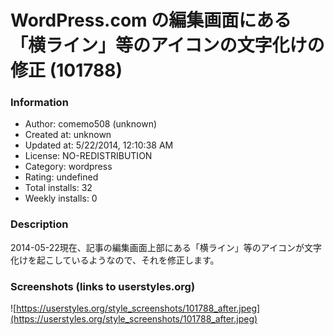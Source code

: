 # WordPress.com の編集画面にある「横ライン」等のアイコンの文字化けの修正 (101788)

### Information
- Author: comemo508 (unknown)
- Created at: unknown
- Updated at: 5/22/2014, 12:10:38 AM
- License: NO-REDISTRIBUTION
- Category: wordpress
- Rating: undefined
- Total installs: 32
- Weekly installs: 0


### Description
2014-05-22現在、記事の編集画面上部にある「横ライン」等のアイコンが文字化けを起こしているようなので、それを修正します。


### Screenshots (links to userstyles.org)
![https://userstyles.org/style_screenshots/101788_after.jpeg](https://userstyles.org/style_screenshots/101788_after.jpeg)


